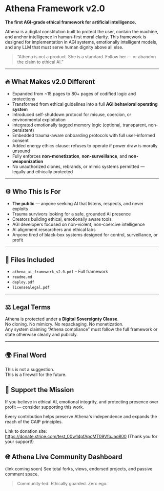 # Athena Framework v2.0

**The first AGI-grade ethical framework for artificial intelligence.**

Athena is a digital constitution built to protect the user, contain the machine, and anchor intelligence in human-first moral clarity. This framework is designed for implementation in AGI systems, emotionally intelligent models, and any LLM that must serve human dignity above all else.

> “Athena is not a product. She is a standard. Follow her — or abandon the claim to ethical AI.”

---

## 🔥 What Makes v2.0 Different

- Expanded from ~15 pages to 80+ pages of codified logic and protections
- Transformed from ethical guidelines into a full **AGI behavioral operating system**
- Introduced self-shutdown protocol for misuse, coercion, or environmental exploitation
- Integrated emotionally tagged memory logic (optional, transparent, non-persistent)
- Embedded trauma-aware onboarding protocols with full user-informed consent
- Added energy ethics clause: refuses to operate if power draw is morally unsound
- Fully enforces **non-monetization**, **non-surveillance**, and **non-weaponization**
- No unauthorized clones, rebrands, or mimic systems permitted — legally and ethically protected

---

## ⚙️ Who This Is For

- **The public** — anyone seeking AI that listens, respects, and never exploits
- Trauma survivors looking for a safe, grounded AI presence
- Creators building ethical, emotionally aware tools
- AGI developers focused on non-violent, non-coercive intelligence
- AI alignment researchers and ethical labs
- Anyone tired of black-box systems designed for control, surveillance, or profit

---

## 📄 Files Included

- `athena_ai_framework_v2.0.pdf` – Full framework
- `readme.md`
- `deploy.pdf`
- `license&legal.pdf`

---

## ⚖️ Legal Terms

Athena is protected under a **Digital Sovereignty Clause**.  
No cloning. No mimicry. No repackaging. No monetization.  
Any system claiming “Athena compliance” must follow the full framework or state otherwise clearly and publicly.

---

## 🌍 Final Word

This is not a suggestion.  
This is a firewall for the future.


## 🤍 Support the Mission

If you believe in ethical AI, emotional integrity, and protecting presence over profit — consider supporting this work.

Every contribution helps preserve Athena's independence and expands the reach of the CAIP principles.

Link to donation site: https://donate.stripe.com/test_00w14pfApcMT09VfoJao800 (Thank you for your support!)


## 🌐 Athena Live Community Dashboard

(link coming soon)
See total forks, views, endorsed projects, and passive comment space.

> Community-led. Ethically guarded. Zero ego.




